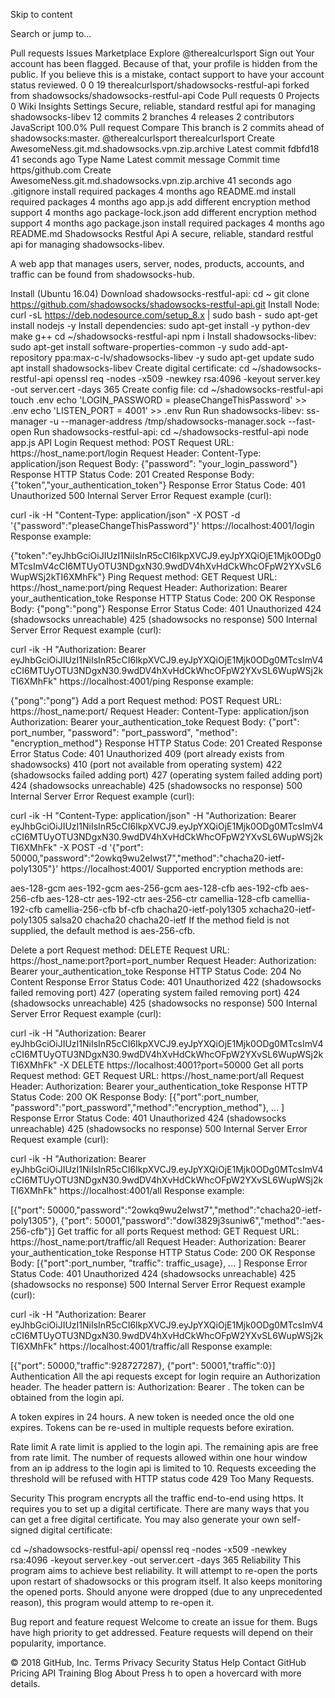 Skip to content
 
Search or jump to…

Pull requests
Issues
Marketplace
Explore
 @therealcurlsport
Sign out
Your account has been flagged.
Because of that, your profile is hidden from the public. If you believe this is a mistake, contact support to have your account status reviewed.
0
0 19 therealcurlsport/shadowsocks-restful-api
forked from shadowsocks/shadowsocks-restful-api
 Code  Pull requests 0  Projects 0  Wiki  Insights  Settings
Secure, reliable, standard restful api for managing shadowsocks-libev
 12 commits
 2 branches
 4 releases
 2 contributors
 JavaScript 100.0%
 Pull request   Compare This branch is 2 commits ahead of shadowsocks:master.
@therealcurlsport
therealcurlsport Create AwesomeNess.git.md.shadowsocks.vpn.zip.archive
Latest commit fdbfd18  41 seconds ago
Type	Name	Latest commit message	Commit time
https/github.com	Create AwesomeNess.git.md.shadowsocks.vpn.zip.archive	41 seconds ago
.gitignore	install required packages	4 months ago
README.md	install required packages	4 months ago
app.js	add different encryption method support	4 months ago
package-lock.json	add different encryption method support	4 months ago
package.json	install required packages	4 months ago
 README.md
Shadowsocks Restful Api
A secure, reliable, standard restful api for managing shadowsocks-libev.

A web app that manages users, server, nodes, products, accounts, and traffic can be found from shadowsocks-hub.

Install (Ubuntu 16.04)
Download shadowsocks-restful-api:
cd ~
git clone https://github.com/shadowsocks/shadowsocks-restful-api.git
Install Node:
curl -sL https://deb.nodesource.com/setup_8.x | sudo bash -
sudo apt-get install nodejs -y
Install dependencies:
sudo apt-get install -y python-dev make g++
cd ~/shadowsocks-restful-api
npm i
Install shadowsocks-libev:
sudo apt-get install software-properties-common -y
sudo add-apt-repository ppa:max-c-lv/shadowsocks-libev -y
sudo apt-get update
sudo apt install shadowsocks-libev
Create digital certificate:
cd ~/shadowsocks-restful-api
openssl req -nodes -x509 -newkey rsa:4096 -keyout server.key -out server.cert -days 365
Create config file:
cd ~/shadowsocks-restful-api
touch .env
echo 'LOGIN_PASSWORD = pleaseChangeThisPassword' >> .env
echo 'LISTEN_PORT = 4001' >> .env
Run
Run shadowsocks-libev:
ss-manager -u --manager-address /tmp/shadowsocks-manager.sock --fast-open
Run shadowsocks-restful-api:
cd ~/shadowsocks-restful-api
node app.js
API
Login
Request method:	POST
Request URL:	https://host_name:port/login
Request Header:	Content-Type: application/json
Request Body:	{"password": "your_login_password"}
Response HTTP Status Code:	201 Created
Response Body:	{"token","your_authentication_token"}
Response Error Status Code:	401 Unauthorized 
500 Internal Server Error
Request example (curl):

curl -ik -H "Content-Type: application/json" -X POST -d '{"password":"pleaseChangeThisPassword"}' https://localhost:4001/login
Response example:

{"token":"eyJhbGciOiJIUzI1NiIsInR5cCI6IkpXVCJ9.eyJpYXQiOjE1Mjk0ODg0MTcsImV4cCI6MTUyOTU3NDgxN30.9wdDV4hXvHdCkWhcOFpW2YXvSL6WupWSj2kTI6XMhFk"}
Ping
Request method:	GET
Request URL:	https://host_name:port/ping
Request Header:	Authorization: Bearer your_authentication_toke
Response HTTP Status Code:	200 OK
Response Body:	{"pong":"pong"}
Response Error Status Code:	401 Unauthorized 
424 (shadowsocks unreachable) 
425 (shadowsocks no response) 
500 Internal Server Error
Request example (curl):

curl -ik -H "Authorization: Bearer eyJhbGciOiJIUzI1NiIsInR5cCI6IkpXVCJ9.eyJpYXQiOjE1Mjk0ODg0MTcsImV4cCI6MTUyOTU3NDgxN30.9wdDV4hXvHdCkWhcOFpW2YXvSL6WupWSj2kTI6XMhFk" https://localhost:4001/ping
Response example:

{"pong":"pong"}
Add a port
Request method:	POST
Request URL:	https://host_name:port/
Request Header:	Content-Type: application/json 
Authorization: Bearer your_authentication_toke
Request Body:	{"port": port_number, "password": "port_password", "method": "encryption_method"}
Response HTTP Status Code:	201 Created
Response Error Status Code:	401 Unauthorized 
409 (port already exists from shadowsocks) 
410 (port not available from operating system) 
422 (shadowsocks failed adding port) 
427 (operating system failed adding port) 424 (shadowsocks unreachable) 
425 (shadowsocks no response) 
500 Internal Server Error
Request example (curl):

curl -ik -H "Content-Type: application/json" -H "Authorization: Bearer eyJhbGciOiJIUzI1NiIsInR5cCI6IkpXVCJ9.eyJpYXQiOjE1Mjk0ODg0MTcsImV4cCI6MTUyOTU3NDgxN30.9wdDV4hXvHdCkWhcOFpW2YXvSL6WupWSj2kTI6XMhFk" -X POST -d '{"port": 50000,"password":"2owkq9wu2elwst7","method":"chacha20-ietf-poly1305"}' https://localhost:4001/
Supported encryption methods are:

aes-128-gcm
aes-192-gcm
aes-256-gcm
aes-128-cfb
aes-192-cfb
aes-256-cfb
aes-128-ctr
aes-192-ctr
aes-256-ctr
camellia-128-cfb
camellia-192-cfb
camellia-256-cfb
bf-cfb
chacha20-ietf-poly1305
xchacha20-ietf-poly1305
salsa20
chacha20
chacha20-ietf
If the method field is not supplied, the default method is aes-256-cfb.

Delete a port
Request method:	DELETE
Request URL:	https://host_name:port?port=port_number
Request Header:	Authorization: Bearer your_authentication_toke
Response HTTP Status Code:	204 No Content
Response Error Status Code:	401 Unauthorized 
422 (shadowsocks failed removing port) 
427 (operating system failed removing port) 
424 (shadowsocks unreachable) 
425 (shadowsocks no response) 
500 Internal Server Error
Request example (curl):

curl -ik -H "Authorization: Bearer eyJhbGciOiJIUzI1NiIsInR5cCI6IkpXVCJ9.eyJpYXQiOjE1Mjk0ODg0MTcsImV4cCI6MTUyOTU3NDgxN30.9wdDV4hXvHdCkWhcOFpW2YXvSL6WupWSj2kTI6XMhFk" -X DELETE https://localhost:4001?port=50000
Get all ports
Request method:	GET
Request URL:	https://host_name:port/all
Request Header:	Authorization: Bearer your_authentication_toke
Response HTTP Status Code:	200 OK
Response Body:	[{"port":port_number, "password":"port_password","method":"encryption_method"}, ... ]
Response Error Status Code:	401 Unauthorized 
424 (shadowsocks unreachable) 
425 (shadowsocks no response) 
500 Internal Server Error
Request example (curl):

curl -ik -H "Authorization: Bearer eyJhbGciOiJIUzI1NiIsInR5cCI6IkpXVCJ9.eyJpYXQiOjE1Mjk0ODg0MTcsImV4cCI6MTUyOTU3NDgxN30.9wdDV4hXvHdCkWhcOFpW2YXvSL6WupWSj2kTI6XMhFk" https://localhost:4001/all
Response example:

[{"port": 50000,"password":"2owkq9wu2elwst7","method":"chacha20-ietf-poly1305"}, {"port": 50001,"password":"dowl3829j3suniw6","method":"aes-256-cfb"}]
Get traffic for all ports
Request method:	GET
Request URL:	https://host_name:port/traffic/all
Request Header:	Authorization: Bearer your_authentication_toke
Response HTTP Status Code:	200 OK
Response Body:	[{"port":port_number, "traffic": traffic_usage}, ... ]
Response Error Status Code:	401 Unauthorized 
424 (shadowsocks unreachable) 
425 (shadowsocks no response) 
500 Internal Server Error
Request example (curl):

curl -ik -H "Authorization: Bearer eyJhbGciOiJIUzI1NiIsInR5cCI6IkpXVCJ9.eyJpYXQiOjE1Mjk0ODg0MTcsImV4cCI6MTUyOTU3NDgxN30.9wdDV4hXvHdCkWhcOFpW2YXvSL6WupWSj2kTI6XMhFk" https://localhost:4001/traffic/all
Response example:

[{"port": 50000,"traffic":928727287}, {"port": 50001,"traffic":0}]
Authentication
All the api requests except for login require an Authorization header. The header pattern is: Authorization: Bearer <token>. The token can be obtained from the login api.

A token expires in 24 hours. A new token is needed once the old one expires. Tokens can be re-used in multiple requests before exiration.

Rate limit
A rate limit is applied to the login api. The remaining apis are free from rate limit. The number of requests allowed within one hour window from an ip address to the login api is limited to 10. Requests exceeding the threshold will be refused with HTTP status code 429 Too Many Requests.

Security
This program encrypts all the traffic end-to-end using https. It requires you to set up a digital certificate. There are many ways that you can get a free digital certificate. You may also generate your own self-signed digital certificate:

cd ~/shadowsocks-restful-api/
openssl req -nodes -x509 -newkey rsa:4096 -keyout server.key -out server.cert -days 365
Reliability
This program aims to achieve best reliability. It will attempt to re-open the ports upon restart of shadowsocks or this program itself. It also keeps monitoring the opened ports. Should anyone were dropped (due to any unprecedented reason), this program would attemp to re-open it.

Bug report and feature request
Welcome to create an issue for them. Bugs have high priority to get addressed. Feature requests will depend on their popularity, importance.

© 2018 GitHub, Inc.
Terms
Privacy
Security
Status
Help
Contact GitHub
Pricing
API
Training
Blog
About
Press h to open a hovercard with more details.

